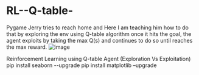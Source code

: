 # RL--Q-table-
Pygame Jerry tries to reach home and  Here I am teaching him how to do that by exploring the env using
 Q-table algorithm once it hits the goal, the agent exploits by taking the max Q(s) and continues to do so until reaches the max reward.
![image](https://github.com/Mostafa-Tarek/RL--Q-table-/assets/46390321/f5a25e80-34a6-413d-8ce3-af2e49dc7e09)

Reinforcement Learning using Q-table Agent (Exploration Vs Exploitation)
pip install seaborn --upgrade 
pip install matplotlib –upgrade 
